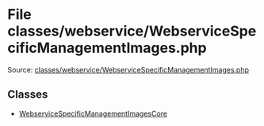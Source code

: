 File classes/webservice/WebserviceSpecificManagementImages.php
=========

Source: [classes/webservice/WebserviceSpecificManagementImages.php](https://github.com/PrestaShop/PrestaShop/blob/1.6.1.0/classes/webservice/WebserviceSpecificManagementImages.php)


Classes
-------

* [WebserviceSpecificManagementImagesCore](class.WebserviceSpecificManagementImagesCore.md)

